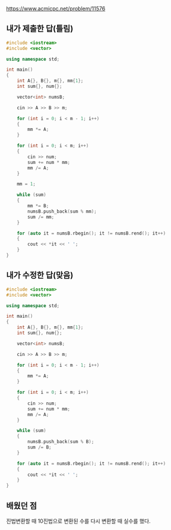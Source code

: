https://www.acmicpc.net/problem/11576

내가 제출한 답(틀림)
-------------
```cpp
#include <iostream>
#include <vector>

using namespace std;

int main()
{
	int A{}, B{}, m{}, mm{1};
	int sum{}, num{};

	vector<int> numsB;

	cin >> A >> B >> m;

	for (int i = 0; i < m - 1; i++)
	{
		mm *= A;
	}

	for (int i = 0; i < m; i++)
	{
		cin >> num;
		sum += num * mm;
		mm /= A;
	}

	mm = 1;

	while (sum)
	{
		mm *= B;
		numsB.push_back(sum % mm);
		sum /= mm;
	}

	for (auto it = numsB.rbegin(); it != numsB.rend(); it++)
	{
		cout << *it << ' ';
	}
}
```

내가 수정한 답(맞음)
-------------
```cpp
#include <iostream>
#include <vector>

using namespace std;

int main()
{
	int A{}, B{}, m{}, mm{1};
	int sum{}, num{};

	vector<int> numsB;

	cin >> A >> B >> m;

	for (int i = 0; i < m - 1; i++)
	{
		mm *= A;
	}

	for (int i = 0; i < m; i++)
	{
		cin >> num;
		sum += num * mm;
		mm /= A;
	}

	while (sum)
	{
		numsB.push_back(sum % B);
		sum /= B;
	}

	for (auto it = numsB.rbegin(); it != numsB.rend(); it++)
	{
		cout << *it << ' ';
	}
}
```

배웠던 점
----------
진법변환할 때 10진법으로 변환된 수를 다시 변환할 때 실수를 했다.

